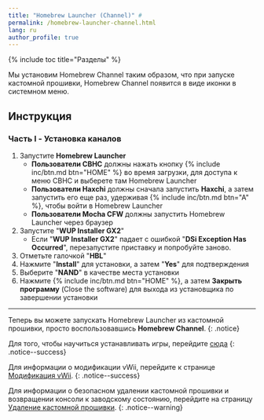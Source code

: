 ```yaml
---
title: "Homebrew Launcher (Channel)" #
permalink: /homebrew-launcher-channel.html
lang: ru
author_profile: true
---
```


{% include toc title="Разделы" %}

Мы установим Homebrew Channel таким образом, что при запуске кастомной прошивки, Homebrew Channel появится в виде иконки в системном меню.

## Инструкция

### Часть I - Установка каналов

1. Запустите **Homebrew Launcher**
	+ **Пользователи CBHC** должны нажать кнопку {% include inc/btn.md btn="HOME" %} во время загрузки, для доступа к меню CBHC и выберете там Homebrew Launcher
	+ **Пользователи Haxchi** должны сначала запустить **Haxchi**, а затем запустить его еще раз, удерживая {% include inc/btn.md btn="A" %}, чтобы войти в Homebrew Launcher
	+ **Пользователи Mocha CFW** должны запустить Homebrew Launcher через браузер
1. Запустите "**WUP Installer GX2**"
	+ Если "**WUP Installer GX2**" падает с ошибкой "**DSi Exception Has Occurred**", перезапустите приставку и попробуйте заново.
1. Отметьте галочкой "**HBL**"
1. Нажмите "**Install**" для установки, а затем "**Yes**" для подтверждения
1. Выберите "**NAND**" в качестве места установки
1. Нажмите {% include inc/btn.md btn="HOME" %}, а затем **Закрыть программу** (Close the software) для выхода из установщика по завершении установки

___

Теперь вы можете запускать Homebrew Launcher из кастомной прошивки, просто воспользовавшись **Homebrew Channel**.
{: .notice}

Для того, чтобы научиться устанавливать игры, перейдите [сюда](games)
{: .notice--success}

Для информации о модификации vWii, перейдите к странице [Модификация vWii](vwii-modding).
{: .notice--success}

Для информации о безопасном удалении кастомной прошивки и возвращении консоли к заводскому состоянию, перейдите на страницу [Удаление кастомной прошивки](uninstall-cfw).
{: .notice--warning}